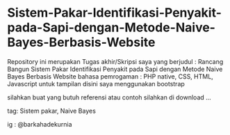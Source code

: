# Sistem-Pakar-Identifikasi-Penyakit-pada-Sapi-dengan-Metode-Naive-Bayes-Berbasis-Website
Repository ini merupakan Tugas akhir/Skripsi saya 
yang berjudul : Rancang Bangun Sistem Pakar Identifikasi Penyakit pada Sapi dengan Metode Naive Bayes Berbasis Website 
bahasa pemrogaman : PHP native, CSS, HTML, Javascript
untuk tampilan disini saya menggunakan bootstrap

silahkan buat yang butuh referensi atau contoh silahkan di download ... 

tag: Sistem pakar, Naive Bayes
 
ig : @barkahadekurnia
